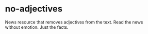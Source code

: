 # no-adjectives
News resource that removes adjectives from the text. Read the news without emotion. Just the facts.
